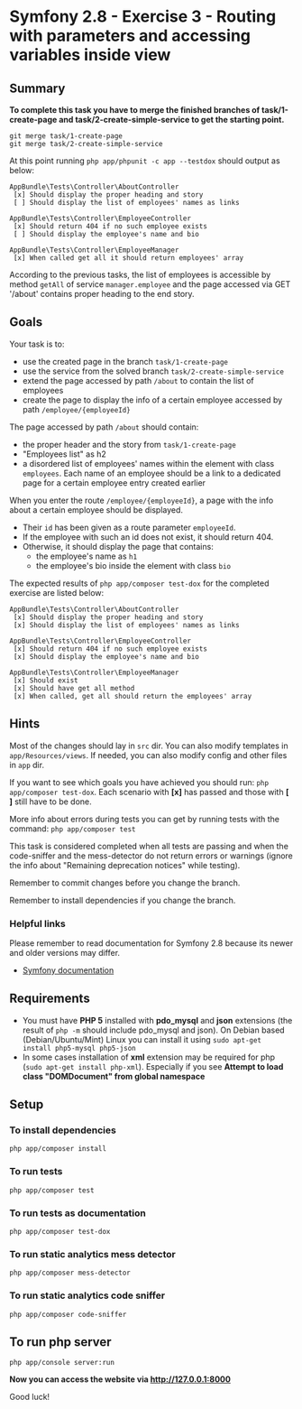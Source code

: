 # Symfony 2.8 - Exercise 3 - Routing with parameters and accessing variables inside view


## Summary

**To complete this task you have to merge the finished branches of task/1-create-page and task/2-create-simple-service to get the starting point.**

    git merge task/1-create-page
    git merge task/2-create-simple-service
    
At this point running `php app/phpunit -c app --testdox` should output as below:

```
AppBundle\Tests\Controller\AboutController
 [x] Should display the proper heading and story
 [ ] Should display the list of employees' names as links

AppBundle\Tests\Controller\EmployeeController
 [x] Should return 404 if no such employee exists
 [ ] Should display the employee's name and bio

AppBundle\Tests\Controller\EmployeeManager
 [x] When called get all it should return employees' array
```

According to the previous tasks, the list of employees is accessible by method `getAll` of service `manager.employee` and the page accessed via GET '/about' contains proper heading to the end story.


## Goals

Your task is to:
 * use the created page in the branch `task/1-create-page`
 * use the service from the solved branch `task/2-create-simple-service`
 * extend the page accessed by path `/about` to contain the list of employees
 * create the page to display the info of a certain employee accessed by path `/employee/{employeeId}`
  
The page accessed by path `/about` should contain:
  * the proper header and the story from `task/1-create-page`
  * "Employees list" as h2
  * a disordered list of employees' names within the element with class `employees`. Each name of an employee should be a link to a dedicated page for a certain employee entry created earlier
 
When you enter the route `/employee/{employeeId}`, a page with the info about a certain employee should be displayed.
 * Their `id` has been given as a route parameter `employeeId`.
 * If the employee with such an id does not exist, it should return 404.
 * Otherwise,  it should display the page that contains:
   * the employee's name as `h1`
   * the employee's bio inside the element with class `bio`

The expected results of `php app/composer test-dox` for the completed exercise are listed below:
```
AppBundle\Tests\Controller\AboutController
 [x] Should display the proper heading and story
 [x] Should display the list of employees' names as links

AppBundle\Tests\Controller\EmployeeController
 [x] Should return 404 if no such employee exists
 [x] Should display the employee's name and bio

AppBundle\Tests\Controller\EmployeeManager
 [x] Should exist
 [x] Should have get all method
 [x] When called, get all should return the employees' array
```


## Hints

Most of the changes should lay in `src` dir. You can also modify templates in `app/Resources/views`. If needed, you can also modify config and other files in `app` dir.

If you want to see which goals you have achieved you should run: `php app/composer test-dox`. Each scenario with **[x]** has passed and those with **[ ]** still have to be done.

More info about errors during tests you can get by running tests with the command: `php app/composer test`

This task is considered completed when all tests are passing and when the code-sniffer and the mess-detector do not return errors or warnings (ignore the info about "Remaining deprecation notices" while testing).

Remember to commit changes before you change the branch.

Remember to install dependencies if you change the branch.

### Helpful links

Please remember to read documentation for Symfony 2.8 because its newer and older versions may differ. 

* [Symfony documentation](https://symfony.com/doc/2.8/page_creation.html)

## Requirements

 * You must have  **PHP 5** installed with **pdo_mysql** and **json** extensions (the result of `php -m` should include pdo_mysql and json). On Debian based (Debian/Ubuntu/Mint) Linux you can install it using `sudo apt-get install php5-mysql php5-json`
 * In some cases installation of **xml** extension may be required for php (`sudo apt-get install php-xml`). Especially if you see **Attempt to load class "DOMDocument" from global namespace** 
 
## Setup

### To install dependencies

    php app/composer install

### To run tests

    php app/composer test

### To run tests as documentation

    php app/composer test-dox
    
### To run static analytics mess detector

    php app/composer mess-detector
    
### To run static analytics code sniffer

    php app/composer code-sniffer


## To run php server

    php app/console server:run
    
**Now you can access the website via http://127.0.0.1:8000**

Good luck!

